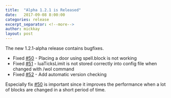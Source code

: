 ```yaml
---
title:  "Alpha 1.2.1 is Released"
date:   2017-09-08 8:00:00
categories: release
excerpt_separator: <!--more-->
author: mickkay
layout: post
---
```

The new 1.2.1-alpha release contains bugfixes.
<!--more-->

* Fixed [#50](https://github.com/wizards-of-lua/wizards-of-lua/issues/50) - Placing a door using spell.block is not working
* Fixed [#51](https://github.com/wizards-of-lua/wizards-of-lua/issues/51) - luaTicksLimit is not stored correctly into config file when changed with /wol command
* Fixed [#52](https://github.com/wizards-of-lua/wizards-of-lua/issues/52) - Add automatic version checking

Especially fix [#50](https://github.com/wizards-of-lua/wizards-of-lua/issues/50) is important since
it improves the performance when a lot of blocks are changed in a short period of time.

